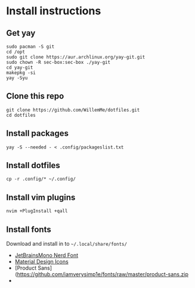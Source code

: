 # Install instructions

## Get yay
```
sudo pacman -S git
cd /opt
sudo git clone https://aur.archlinux.org/yay-git.git
sudo chown -R sec-box:sec-box ./yay-git
cd yay-git
makepkg -si
yay -Syu
```
## Clone this repo
```
git clone https://github.com/WillemMe/dotfiles.git
cd dotfiles
```

## Install packages
```
yay -S --needed - < .config/packageslist.txt
```

## Install dotfiles
```
cp -r .config/* ~/.config/
```

## Install vim plugins
```
nvim +PlugInstall +qall
```

## Install fonts
Download and install in to `~/.local/share/fonts/`
- [JetBrainsMono Nerd Font](https://github.com/ryanoasis/nerd-fonts/releases/download/v2.2.2/JetBrainsMono.zip)
- [Material Design Icons](https://github.com/google/material-design-icons/tree/master/variablefont)
- [Product Sans](https://github.com/iamverysimp1e/fonts/raw/master/product-sans.zip
-
